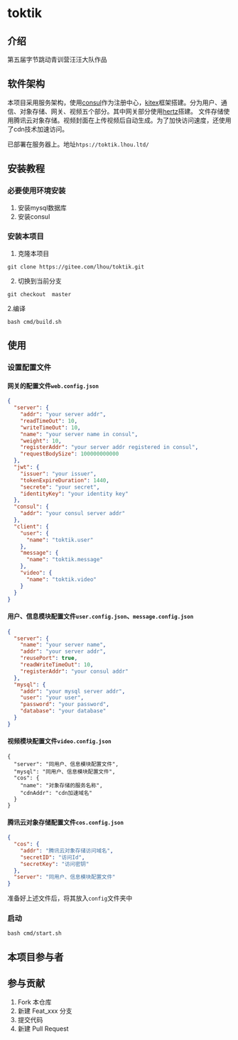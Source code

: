 # toktik
## 介绍
第五届字节跳动青训营汪汪大队作品

## 软件架构
本项目采用服务架构，使用[consul](https://www.consul.io/)作为注册中心，[kitex](https://www.cloudwego.io/zh/docs/kitex/)框架搭建。分为用户、通信、对象存储、网关、视频五个部分。其中网关部分使用[hertz](https://www.cloudwego.io/zh/docs/hertz/)搭建。
文件存储使用腾讯云对象存储。视频封面在上传视频后自动生成。为了加快访问速度，还使用了cdn技术加速访问。

已部署在服务器上。地址`htps://toktik.lhou.ltd/`

## 安装教程
### 必要使用环境安装
1. 安装mysql数据库
2. 安装consul
### 安装本项目
1. 克隆本项目
```
git clone https://gitee.com/lhou/toktik.git
```
2. 切换到当前分支
```
git checkout  master
```
2.编译
```
bash cmd/build.sh
```
## 使用
### 设置配置文件
#### 网关的配置文件`web.config.json`
```json lines
{
  "server": {
    "addr": "your server addr",
    "readTimeOut": 10,
    "writeTimeOut": 10,
    "name": "your server name in consul",
    "weight": 10,
    "registerAddr": "your server addr registered in consul",
    "requestBodySize": 100000000000
  },
  "jwt": {
    "issuer": "your issuer",
    "tokenExpireDuration": 1440,
    "secrete": "your secret",
    "identityKey": "your identity key"
  },
  "consul": {
    "addr": "your consul server addr"
  },
  "client": {
    "user": {
      "name": "toktik.user"
    },
    "message": {
      "name": "toktik.message"
    },
    "video": {
      "name": "toktik.video"
    }
  }
}
```
#### 用户、信息模块配置文件`user.config.json`、`message.config.json`
```json lines
{
  "server": {
    "name": "your server name",
    "addr": "your server addr",
    "reusePort": true,
    "readWriteTimeOut": 10,
    "registerAddr": "your consul addr"
  },
  "mysql": {
    "addr": "your mysql server addr",
    "user": "your user",
    "password": "your password",
    "database": "your database"
  }
}
```
#### 视频模块配置文件`video.config.json`
```
{
  "server": "同用户、信息模块配置文件",
  "mysql": "同用户、信息模块配置文件",
  "cos": {
    "name": "对象存储的服务名称",
    "cdnAddr": "cdn加速域名"
  }
}
```
#### 腾讯云对象存储配置文件`cos.config.json`
```json lines
{
  "cos": {
    "addr": "腾讯云对象存储访问域名",
    "secretID": "访问Id",
    "secretKey": "访问密钥"
  },
  "server": "同用户、信息模块配置文件"
}
```
准备好上述文件后，将其放入`config`文件夹中
### 启动
```
bash cmd/start.sh
```
## 本项目参与者

## 参与贡献

1.  Fork 本仓库
2.  新建 Feat_xxx 分支
3.  提交代码
4.  新建 Pull Request